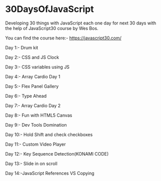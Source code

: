 # 30DaysOfJavaScript

Developing 30 things with JavaScript each one day for next 30 days with the help of JavaScript30 course by Wes Bos.

You can find the course here:- https://javascript30.com/

Day 1:- Drum kit

Day 2:- CSS and JS Clock

Day 3:- CSS variables using JS

Day 4:- Array Cardio Day 1

Day 5:- Flex Panel Gallery

Day 6:- Type Ahead

Day 7:- Array Cardio Day 2

Day 8:- Fun with HTML5 Canvas

Day 9:- Dev Tools Domination

Day 10:- Hold Shift and check checkboxes

Day 11:- Custom Video Player

Day 12:- Key Sequence Detection(KONAMI CODE)

Day 13:- Slide in on scroll

Day 14:-JavaScript References VS Copying
